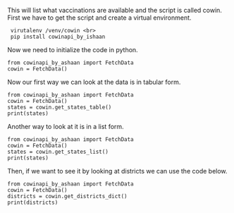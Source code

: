 This will list what vaccinations are available and the script is called cowin.<br>
First we have to get the script and create a virtual environment.

```
 virutalenv /venv/cowin <br>
 pip install cowinapi_by_ishaan
```
 
Now we need to initialize the code in python.
```
from cowinapi_by_ashaan import FetchData
cowin = FetchData()
```
Now our first way we can look at the data is in tabular form.
```
from cowinapi_by_ashaan import FetchData
cowin = FetchData()
states = cowin.get_states_table()
print(states)
```
Another way to look at it is in a list form.
```
from cowinapi_by_ashaan import FetchData
cowin = FetchData()
states = cowin.get_states_list()
print(states)
```
Then, if we want to see it by looking at districts we can use the code below.
```
from cowinapi_by_ashaan import FetchData
cowin = FetchData()
districts = cowin.get_districts_dict()
print(districts)
```
